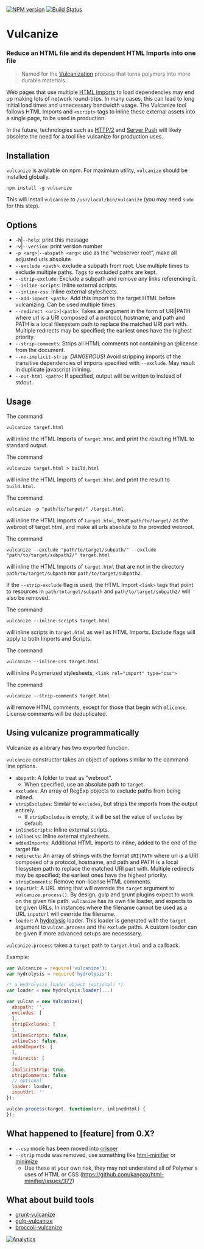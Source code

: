 [![NPM version](http://img.shields.io/npm/v/vulcanize.svg)](https://npmjs.org/package/vulcanize)
[![Build Status](http://img.shields.io/travis/Polymer/vulcanize.svg)](https://travis-ci.org/Polymer/vulcanize)

# Vulcanize

### Reduce an HTML file and its dependent HTML Imports into one file

>Named for the [Vulcanization](http://en.wikipedia.org/wiki/Vulcanization) process that turns polymers into more durable
materials.

Web pages that use multiple [HTML Imports](http://www.html5rocks.com/en/tutorials/webcomponents/imports/) to load dependencies may end up making lots of network round-trips. In many cases, this can lead to long initial load times and unnecessary bandwidth usage. The Vulcanize tool follows HTML Imports and `<script>` tags to inline these external assets into a single page, to be used in production.

In the future, technologies such as [HTTP/2](http://en.wikipedia.org/wiki/HTTP/2) and [Server Push](https://http2.github.io/faq/#whats-the-benefit-of-server-push) will likely obsolete the need for a tool like vulcanize for production uses.

## Installation

`vulcanize` is available on npm. For maximium utility, `vulcanize` should be installed globally.

    npm install -g vulcanize

This will install `vulcanize` to `/usr/local/bin/vulcanize` (you may need `sudo`
for this step).

## Options
- `-h`|`--help`: print this message
- `-v`|`--version`: print version number
- `-p <arg>`|`--abspath <arg>`: use <arg> as the "webserver root", make all adjusted urls absolute
- `--exclude <path>`: exclude a subpath from root. Use multiple times to exclude multiple paths. Tags to excluded paths are kept.
- `--strip-exclude`: Exclude a subpath and remove any links referencing it.
- `--inline-scripts`: Inline external scripts.
- `--inline-css`: Inline external stylesheets.
- `--add-import <path>`: Add this import to the target HTML before vulcanizing. Can be used multiple times.
- `--redirect <uri>|<path>`: Takes an argument in the form of URI|PATH where url is a URI composed of a protocol, hostname, and path and PATH is a local filesystem path to replace the matched URI part with. Multiple redirects may be specified; the earliest ones have the highest priority.
- `--strip-comments`: Strips all HTML comments not containing an @license from the document.
- `--no-implicit-strip`: *DANGEROUS*! Avoid stripping imports of the transitive dependencies of imports specified with `--exclude`. May result in duplicate javascript inlining.
- `--out-html <path>`: If specified, output will be written to <path> instead of stdout.

## Usage
The command

    vulcanize target.html

will inline the HTML Imports of `target.html` and print the resulting HTML to
standard output.

The command

    vulcanize target.html > build.html

will inline the HTML Imports of `target.html` and print the result to
`build.html`.

The command

    vulcanize -p "path/to/target/" /target.html

will inline the HTML Imports of `target.html`, treat `path/to/target/` as the
webroot of target.html, and make all urls absolute to the provided webroot.

The command

    vulcanize --exclude "path/to/target/subpath/" --exclude "path/to/target/subpath2/" target.html

will inline the HTML Imports of `target.html` that are not in the directory
`path/to/target/subpath` nor `path/to/target/subpath2`.

If the `--strip-exclude` flag is used, the HTML Import `<link>` tags that
point to resources in `path/totarget/subpath` and `path/to/target/subpath2/`
will also be removed.

The command

    vulcanize --inline-scripts target.html

will inline scripts in `target.html` as well as HTML Imports. Exclude flags will apply to both Imports and Scripts.

The command

    vulcanize --inline-css target.html

will inline Polymerized stylesheets, `<link rel="import" type="css">`

The command

    vulcanize --strip-comments target.html

will remove HTML comments, except for those that begin with `@license`.
License comments will be deduplicated.

## Using vulcanize programmatically

Vulcanize as a library has two exported function.

`vulcanize` constructor takes an object of options similar to the command line
options.
- `abspath`: A folder to treat as "webroot".
  - When specified, use an absolute path to `target`.
- `excludes`: An array of RegExp objects to exclude paths from being inlined.
- `stripExcludes`: Similar to `excludes`, but strips the imports from the output entirely.
    - If `stripExcludes` is empty, it will be set the value of `excludes` by default.
- `inlineScripts`: Inline external scripts.
- `inlineCss`: Inline external stylesheets.
- `addedImports`: Additional HTML imports to inline, added to the end of the
    target file
- `redirects`: An array of strings with the format `URI|PATH` where url is a URI composed of a protocol, hostname, and path and PATH is a local filesystem path to replace the matched URI part with. Multiple redirects may be specified; the earliest ones have the highest priority.
- `stripComments`: Remove non-license HTML comments.
- `inputUrl`: A URL string that will override the `target` argument to
    `vulcanize.process()`.
    By design, gulp and grunt plugins expect to work on the given file path.
    `vulcanize` has its own file loader, and expects to be given URLs. In
    instances where the filename cannot be used as a URL `inputUrl` will
    override the filename.
- `loader`: A [hydrolysis](https://www.npmjs.com/package/hydrolysis) loader.
    This loader is generated with the `target` argument to `vulcan.process` and
    the `exclude` paths. A custom loader can be given if more advanced setups
    are necesssary.

`vulcanize.process` takes a `target` path to `target.html` and a callback.

Example:
```js
var Vulcanize = require('vulcanize');
var hydrolysis = require('hydrolysis');

/* a Hydrolysis loader object (optional) */
var loader = new hydrolysis.loader(...)

var vulcan = new Vulcanize({
  abspath: '',
  excludes: [
  ],
  stripExcludes: [
  ],
  inlineScripts: false,
  inlineCss: false,
  addedImports: [
  ],
  redirects: [
  ],
  implicitStrip: true,
  stripComments: false
  // optional
  loader: loader,
  inputUrl: ''
});

vulcan.process(target, function(err, inlinedHtml) {
});
```

## What happened to [feature] from 0.X?
- `--csp` mode has been moved into [crisper](https://github.com/PolymerLabs/crisper)
- `--strip` mode was removed, use something like [html-minifier](https://github.com/kangax/html-minifier) or [minimize](https://github.com/Moveo/minimize)
  - Use these at your own risk, they may not understand all of Polymer's uses of HTML or CSS (https://github.com/kangax/html-minifier/issues/377)

## What about build tools
- [grunt-vulcanize](https://www.npmjs.com/package/grunt-vulcanize)
- [gulp-vulcanize](https://www.npmjs.com/package/gulp-vulcanize)
- [broccoli-vulcanize](https://www.npmjs.com/package/broccoli-vulcanize)

[![Analytics](https://ga-beacon.appspot.com/UA-39334307-2/Polymer/vulcanize/README)](https://github.com/igrigorik/ga-beacon)
